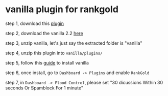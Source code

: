 # vanilla plugin for rankgold

step 1, download this [plugin](https://github.com/rankgold/vanilla/archive/master.zip)

step 2, download the vanilla 2.2 [here](https://github.com/vanilla/vanilla/archive/Vanilla_2.2.zip)

step 3, unzip vanilla, let's just say the extracted folder is "vanilla"

step 4, unzip this plugin into `vanilla/plugins/`

step 5, follow this [guide](https://github.com/vanilla/vanilla#user-content-installation) to install vanilla 

step 6, once install, go to `Dashboard -> Plugins` and enable `RankGold`

step 7, in `Dashboard -> Flood Control`, please set "30 dicussions Within 30 seconds Or Spamblock For 1 minute"

